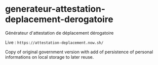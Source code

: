 # generateur-attestation-deplacement-derogatoire

Générateur d'attestation de déplacement dérogatoire

Live : `https://attestation-deplacement.now.sh/`

Copy of original government version with add of persistence of personal informations on local storage to later reuse.
